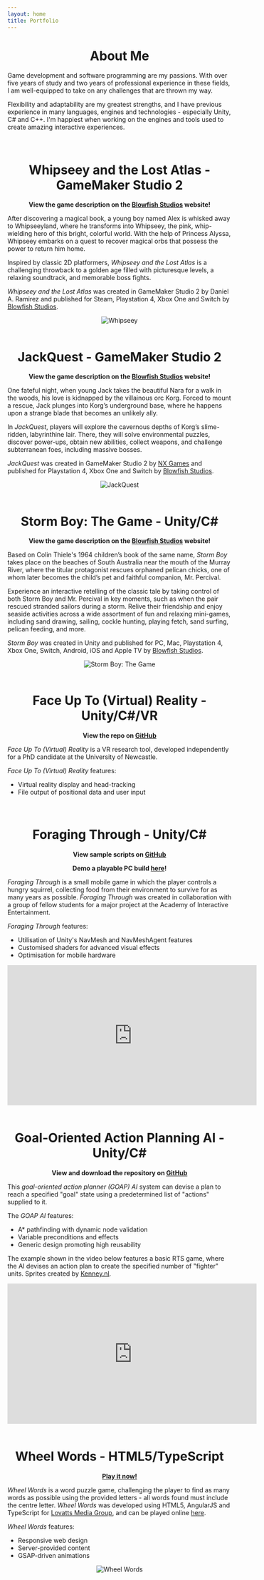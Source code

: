 ```yaml
---
layout: home
title: Portfolio
---
```


<div style="text-align: center"><h1><strong>About Me</strong></h1></div>

Game development and software programming are my passions. With over five years of study and two years of professional experience in these fields, I am well-equipped to take on any challenges that are thrown my way.

Flexibility and adaptability are my greatest strengths, and I have previous experience in many languages, engines and technologies - especially Unity, C# and C++. I'm happiest when working on the engines and tools used to create amazing interactive experiences.

<br />

<div style="text-align: center"><h1><strong>Whipseey and the Lost Atlas</strong> - GameMaker Studio 2</h1></div>

<div style="text-align: center"><p><strong>View the game description on the <a href="https://www.blowfishstudios.com/game/whipseey">Blowfish Studios</a> website!</strong></p></div>

After discovering a magical book, a young boy named Alex is whisked away to Whipseeyland, where he transforms into Whipseey, the pink, whip-wielding hero of this bright, colorful world. With the help of Princess Alyssa, Whipseey embarks on a quest to recover magical orbs that possess the power to return him home.

Inspired by classic 2D platformers, *Whipseey and the Lost Atlas* is a challenging throwback to a golden age filled with picturesque levels, a relaxing soundtrack, and memorable boss fights.

*Whipseey and the Lost Atlas* was created in GameMaker Studio 2 by Daniel A. Ramirez and published for Steam, Playstation 4, Xbox One and Switch by [Blowfish Studios](https://www.blowfishstudios.com/).

<div style="text-align: center"><img src="assets/img/whipseey1.png" alt="Whipseey"></div>

<br />

<div style="text-align: center"><h1><strong>JackQuest</strong> - GameMaker Studio 2</h1></div>

<div style="text-align: center"><p><strong>View the game description on the <a href="https://www.blowfishstudios.com/game/jack-quest">Blowfish Studios</a> website!</strong></p></div>

One fateful night, when young Jack takes the beautiful Nara for a walk in the woods, his love is kidnapped by the villainous orc Korg. Forced to mount a rescue, Jack plunges into Korg’s underground base, where he happens upon a strange blade that becomes an unlikely ally.

In *JackQuest*, players will explore the cavernous depths of Korg’s slime-ridden, labyrinthine lair. There, they will solve environmental puzzles, discover power-ups, obtain new abilities, collect weapons, and challenge subterranean foes, including massive bosses.

*JackQuest* was created in GameMaker Studio 2 by [NX Games](http://nx-games.com/) and published for Playstation 4, Xbox One and Switch by [Blowfish Studios](https://www.blowfishstudios.com/).

<div style="text-align: center"><img src="assets/img/jackquest1.png" alt="JackQuest"></div>

<br />

<div style="text-align: center"><h1><strong>Storm Boy: The Game</strong> - Unity/C#</h1></div>

<div style="text-align: center"><p><strong>View the game description on the <a href="https://www.blowfishstudios.com/game/storm-boy">Blowfish Studios</a> website!</strong></p></div>

Based on Colin Thiele's 1964 children’s book of the same name, *Storm Boy* takes place on the beaches of South Australia near the mouth of the Murray River, where the titular protagonist rescues orphaned pelican chicks, one of whom later becomes the child’s pet and faithful companion, Mr. Percival.

Experience an interactive retelling of the classic tale by taking control of both Storm Boy and Mr. Percival in key moments, such as when the pair rescued stranded sailors during a storm. Relive their friendship and enjoy seaside activities across a wide assortment of fun and relaxing mini-games, including sand drawing, sailing, cockle hunting, playing fetch, sand surfing, pelican feeding, and more.

*Storm Boy* was created in Unity and published for PC, Mac, Playstation 4, Xbox One, Switch, Android, iOS and Apple TV by [Blowfish Studios](https://www.blowfishstudios.com/).

<div style="text-align: center"><img src="assets/img/stormboy1.png" alt="Storm Boy: The Game"></div>

<br />

<div style="text-align: center"><h1><strong>Face Up To (Virtual) Reality</strong> - Unity/C#/VR</h1></div>

<div style="text-align: center"><p><strong>View the repo on <a href="https://github.com/DavidCagnacci/face-up-to-virtual-reality">GitHub</a></strong></p></div>

*Face Up To (Virtual) Reality* is a VR research tool, developed independently for a PhD candidate at the University of Newcastle.

*Face Up To (Virtual) Reality* features:
- Virtual reality display and head-tracking
- File output of positional data and user input

<br />

<div style="text-align: center"><h1><strong>Foraging Through</strong> - Unity/C#</h1></div>

<div style="text-align: center"><p><strong>View sample scripts on <a href="https://github.com/DavidCagnacci/foraging-through-samples">GitHub</a></strong></p></div>

<div style="text-align: center"><p><strong>Demo a playable PC build <a href="assets/files/ForagingThrough.zip">here</a>!</strong></p></div>

*Foraging Through* is a small mobile game in which the player controls a hungry squirrel, collecting food from their environment to survive for as many years as possible. *Foraging Through* was created in collaboration with a group of fellow students for a major project at the Academy of Interactive Entertainment.

*Foraging Through* features:
- Utilisation of Unity's NavMesh and NavMeshAgent features
- Customised shaders for advanced visual effects
- Optimisation for mobile hardware

<div class="video-container"><iframe width="560" height="315" src="https://www.youtube.com/embed/PmNQuy2XeQc" frameborder="0" gesture="media" allow="encrypted-media" allowfullscreen></iframe></div>

<br />

<div style="text-align: center"><h1><strong>Goal-Oriented Action Planning AI</strong> - Unity/C#</h1></div>

<div style="text-align: center"><p><strong>View and download the repository on <a href="https://github.com/DavidCagnacci/goap-ai">GitHub</a></strong></p></div>

This *goal-oriented action planner (GOAP) AI* system can devise a plan to reach a specified "goal" state using a predetermined list of "actions" supplied to it.

The *GOAP AI* features:
- A* pathfinding with dynamic node validation
- Variable preconditions and effects
- Generic design promoting high reusability

The example shown in the video below features a basic RTS game, where the AI devises an action plan to create the specified number of "fighter" units. Sprites created by [Kenney.nl](https://kenney.nl/).

<div class="video-container"><iframe width="560" height="315" src="https://www.youtube.com/embed/RAAv_Z6vYyY" frameborder="0" gesture="media" allowfullscreen></iframe></div>

<br />

<div style="text-align: center"><h1><strong>Wheel Words</strong> - HTML5/TypeScript</h1></div>

<div style="text-align: center"><p><strong><a href="https://lovattspuzzles.com/online-puzzles-competitions/wheel-words/">Play it now!</a></strong></p></div>

*Wheel Words* is a word puzzle game, challenging the player to find as many words as possible using the provided letters - all words found must include the centre letter. *Wheel Words* was developed using HTML5, AngularJS and TypeScript for [Lovatts Media Group](https://www.lovattsmedia.com/), and can be played online [here](https://lovattspuzzles.com/online-puzzles-competitions/wheel-words/).

*Wheel Words* features:
- Responsive web design
- Server-provided content
- GSAP-driven animations

<div style="text-align: center"><img src="assets/img/wheelwords1.png" alt="Wheel Words"></div>